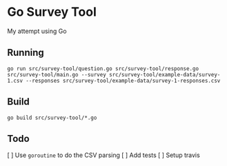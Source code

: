 # Go Survey Tool

My attempt using Go

## Running

```
go run src/survey-tool/question.go src/survey-tool/response.go src/survey-tool/main.go --survey src/survey-tool/example-data/survey-1.csv --responses src/survey-tool/example-data/survey-1-responses.csv
```

## Build

```
go build src/survey-tool/*.go
```

## Todo

[ ] Use `goroutine` to do the CSV parsing
[ ] Add tests
[ ] Setup travis
